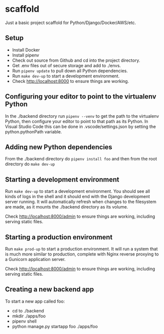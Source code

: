 # scaffold

Just a basic project scaffold for Python/Django/Docker/AWS/etc.

## Setup

* Install Docker
* Install pipenv
* Check out source from Github and cd into the project directory.
* Get .env files out of secure storage and add to ./envs.
* Run `pipenv update` to pull down all Python dependencies.
* Run `make dev-up` to start a development environment.
* Check <http://localhost:8000> to ensure things are working.

## Configuring your editor to point to the virtualenv Python

In the ./backend directory run `pipenv --venv` to get the path to the virtualenv Python,
then configure your editor to point to that path as its Python.
In Visual Studio Code this can be done in .vscode/settings.json
by setting the python.pythonPath variable.

## Adding new Python dependencies

From the ./backend directory do
`pipenv install foo` and then from the root directory do `make dev-up`

## Starting a development environment

Run `make dev-up` to start a development environment. You should see all kinds of logs in the shell and it should end with the Django development server running. It will automatically refresh when changes to the filesystem are made, as it mounts the ./backend directory as its volume.

Check <http://localhost:8000/admin> to ensure things are working, including serving static files.

## Starting a production environment

Run `make prod-up` to start a production environment. It will run a system that is much more similar to production, complete with Nginx reverse proxying to a Gunicorn application server.

Check <http://localhost:8000/admin> to ensure things are working, including serving static files.

## Creating a new backend app

To start a new app called foo:

* cd to ./backend
* mkdir ./apps/foo
* pipenv shell
* python manage.py startapp foo ./apps/foo
